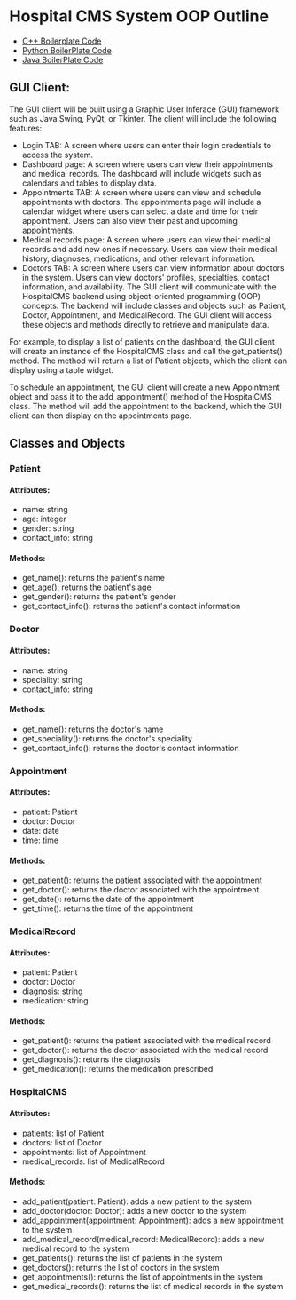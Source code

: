 

# Hospital CMS System OOP Outline
- [C++ Boilerplate Code](https://github.com/Tarleton-Computer-Society/hospital-cms-cpp-boilerplate)
- [Python BoilerPlate Code](https://github.com/Tarleton-Computer-Society/hospital-cms-python-boilterplate)
- [Java BoilerPlate Code](https://github.com/Tarleton-Computer-Society/hospital-cms-java-boilterplate)
## GUI Client:
The GUI client will be built using a Graphic User Inferace (GUI) framework such as Java Swing, PyQt, or Tkinter. The client will include the following features:

- Login TAB: A screen where users can enter their login credentials to access the system.
- Dashboard page: A screen where users can view their appointments and medical records. The dashboard will include widgets such as calendars and tables to display data.
- Appointments TAB: A screen where users can view and schedule appointments with doctors. The appointments page will include a calendar widget where users can select a date and time for their appointment. Users can also view their past and upcoming appointments.
- Medical records page: A screen where users can view their medical records and add new ones if necessary. Users can view their medical history, diagnoses, medications, and other relevant information.
- Doctors TAB: A screen where users can view information about doctors in the system. Users can view doctors' profiles, specialties, contact information, and availability.
The GUI client will communicate with the HospitalCMS backend using object-oriented programming (OOP) concepts. The backend will include classes and objects such as Patient, Doctor, Appointment, and MedicalRecord. The GUI client will access these objects and methods directly to retrieve and manipulate data.

For example, to display a list of patients on the dashboard, the GUI client will create an instance of the HospitalCMS class and call the get_patients() method. The method will return a list of Patient objects, which the client can display using a table widget.

To schedule an appointment, the GUI client will create a new Appointment object and pass it to the add_appointment() method of the HospitalCMS class. The method will add the appointment to the backend, which the GUI client can then display on the appointments page.
## Classes and Objects
### Patient
#### Attributes:
- name: string
- age: integer
- gender: string
- contact_info: string
#### Methods:
- get_name(): returns the patient's name
- get_age(): returns the patient's age
- get_gender(): returns the patient's gender
- get_contact_info(): returns the patient's contact information


### Doctor
#### Attributes:
- name: string
- speciality: string
- contact_info: string
#### Methods:
- get_name(): returns the doctor's name
- get_speciality(): returns the doctor's speciality
- get_contact_info(): returns the doctor's contact information

### Appointment
#### Attributes:
- patient: Patient
- doctor: Doctor
- date: date
- time: time
#### Methods:
- get_patient(): returns the patient associated with the appointment
- get_doctor(): returns the doctor associated with the appointment
- get_date(): returns the date of the appointment
- get_time(): returns the time of the appointment


### MedicalRecord
#### Attributes:
- patient: Patient
- doctor: Doctor
- diagnosis: string
- medication: string
#### Methods:
- get_patient(): returns the patient associated with the medical record
- get_doctor(): returns the doctor associated with the medical record
- get_diagnosis(): returns the diagnosis
- get_medication(): returns the medication prescribed

### HospitalCMS
#### Attributes:
- patients: list of Patient
- doctors: list of Doctor
- appointments: list of Appointment
- medical_records: list of MedicalRecord
#### Methods:
- add_patient(patient: Patient): adds a new patient to the system
- add_doctor(doctor: Doctor): adds a new doctor to the system
- add_appointment(appointment: Appointment): adds a new appointment to the system
- add_medical_record(medical_record: MedicalRecord): adds a new medical record to the system
- get_patients(): returns the list of patients in the system
- get_doctors(): returns the list of doctors in the system
- get_appointments(): returns the list of appointments in the system
- get_medical_records(): returns the list of medical records in the system
